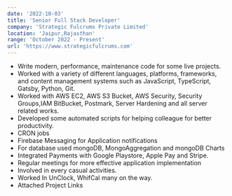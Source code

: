 ```yaml
---
date: '2022-10-03'
title: 'Senior Full Stack Developer'
company: 'Strategic Fulcrums Private Limited'
location: 'Jaipur,Rajasthan'
range: 'October 2022 - Present'
url: 'https://www.strategicfulcrums.com'
---
```


- Write modern, performance, maintenance code for some live projects.
- Worked with a variety of different languages, platforms, frameworks, and content management systems such as JavaScript, TypeScript, Gatsby, Python, Git.
- Worked with AWS EC2, AWS S3 Bucket, AWS Security, Security Groups,IAM BitBucket, Postmark, Server Hardening and all server related works.
- Developed some automated scripts for helping colleague for better productivity.
- CRON jobs
- Firebase Messaging for Application notifications 
- For database used mongoDB, MongoAggregation and mongoDB Charts
- Integrated Payments with Google Playstore, Apple Pay and Stripe.
- Regular meetings for more effective application implementation
- Involved in every casual activities.
- Worked In UnClock, WhifCal many on the way.
- Attached Project Links 
